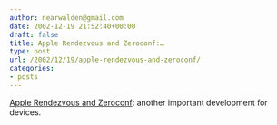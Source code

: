 ```yaml
---
author: nearwalden@gmail.com
date: 2002-12-19 21:52:40+00:00
draft: false
title: Apple Rendezvous and Zeroconf:…
type: post
url: /2002/12/19/apple-rendezvous-and-zeroconf/
categories:
- posts
---
```


[Apple Rendezvous and Zeroconf](//www.zeroconf.org/Rendezvous/'): another important development for devices.




